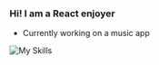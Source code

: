 ### Hi! I am a React enjoyer

- Currently working on a music app

![My Skills](https://skillicons.dev/icons?i=html,css,js,ts,react,dart,flutter)
